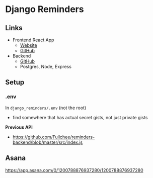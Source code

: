 # Django Reminders

## Links

- Frontend React App
  - [Website](https://fullchee-reminders.netlify.app/)
  - [GitHub](https://github.com/Fullchee/values-client)
- Backend
  - [GitHub](https://github.com/Fullchee/django_reminders)
  - Postgres, Node, Express

## Setup


### .env
In `django_reminders/.env` (not the root)
* find somewhere that has actual secret gists, not just private gists

**Previous API**

* https://github.com/Fullchee/reminders-backend/blob/master/src/index.js

## Asana
https://app.asana.com/0/1200788876937280/1200788876937280
